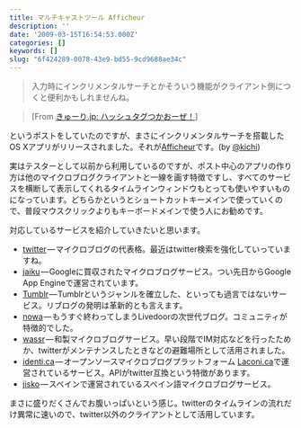 ```yaml
---
title: マルチキャストツール Afficheur
description: ''
date: '2009-03-15T16:54:53.000Z'
categories: []
keywords: []
slug: "6f424289-0078-43e9-bd55-9cd9688ae34c"
---
```

> 入力時にインクリメンタルサーチとかそういう機能がクライアント側につくと便利かもしれませんね。

> \[From [きゅーり.jp: ハッシュタグつかおーぜ！](http://blog.qli.jp/2009/03/%E3%83%8F%E3%83%83%E3%82%B7%E3%83%A5%E3%82%BF%E3%82%B0%E3%81%A4%E3%81%8B%E3%81%8A%E3%83%BC%E3%81%9C.html)\]

というポストをしていたのですが、まさにインクリメンタルサーチを搭載したOS Xアプリがリリースされました。それが[Afficheur](http://afficheur.sourceforge.jp/)です。(by [@kichi](http://twitter.com/kichi))

実はテスターとして以前から利用しているのですが、ポスト中心のアプリの作り方は他のマイクロブログクライアントと一線を画す特徴ですし、すべてのサービスを横断して表示してくれるタイムラインウィンドウもとっても使いやすいものになっています。どちらかというとショートカットキーメインで使っていくので、普段マウスクリックよりもキーボードメインで使う人にお勧めです。

対応しているサービスを紹介していきたいと思います。

*   [twitter](https://twitter.com/) — マイクロブログの代表格。最近はtwitter検索を強化していっていますね。
*   [jaiku](http://jaiku.com/) — Googleに買収されたマイクロブログサービス。つい先日からGoogle App Engineで運営されています。
*   [Tumblr](http://www.tumblr.com/) — Tumblrというジャンルを確立した、といっても過言ではないサービス。リブログの発明は革新的とも言えます。
*   [nowa](http://nowa.jp/) — もうすぐ終わってしまうLivedoorの次世代ブログ。コミュニティが特徴的でした。
*   [wassr](http://wassr.jp/) — 和製マイクロブログサービス。早い段階でIM対応などを行ったためか、twitterがメンテナンスしたときなどの避難場所として活用されました。
*   [identi.ca](http://identi.ca/) — オープンソースマイクロブログプラットフォーム [Laconi.ca](http://laconi.ca/)で運営されているサービス。APIがtwitter互換という特徴があります。
*   [jisko](http://jisko.net/) — スペインで運営されているスペイン語マイクロブログサービス。

まさに盛りだくさんでお腹いっぱいという感じ。twitterのタイムラインの流れだけ異常に速いので、twitter以外のクライアントとして活用しています。